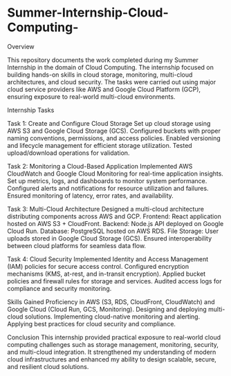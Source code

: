 # Summer-Internship-Cloud-Computing-
Overview


This repository documents the work completed during my Summer Internship in the domain of Cloud Computing. The internship focused on building hands-on skills in cloud storage, monitoring, multi-cloud architectures, and cloud security.
The tasks were carried out using major cloud service providers like AWS and Google Cloud Platform (GCP), ensuring exposure to real-world multi-cloud environments.

Internship Tasks

Task 1: Create and Configure Cloud Storage
Set up cloud storage using AWS S3 and Google Cloud Storage (GCS).
Configured buckets with proper naming conventions, permissions, and access policies.
Enabled versioning and lifecycle management for efficient storage utilization.
Tested upload/download operations for validation.

Task 2: Monitoring a Cloud-Based Application
Implemented AWS CloudWatch and Google Cloud Monitoring for real-time application insights.
Set up metrics, logs, and dashboards to monitor system performance.
Configured alerts and notifications for resource utilization and failures.
Ensured monitoring of latency, error rates, and availability.

Task 3: Multi-Cloud Architecture
Designed a multi-cloud architecture distributing components across AWS and GCP.
Frontend: React application hosted on AWS S3 + CloudFront.
Backend: Node.js API deployed on Google Cloud Run.
Database: PostgreSQL hosted on AWS RDS.
File Storage: User uploads stored in Google Cloud Storage (GCS).
Ensured interoperability between cloud platforms for seamless data flow.

Task 4: Cloud Security
Implemented Identity and Access Management (IAM) policies for secure access control.
Configured encryption mechanisms (KMS, at-rest, and in-transit encryption).
Applied bucket policies and firewall rules for storage and services.
Audited access logs for compliance and security monitoring.


Skills Gained
Proficiency in AWS (S3, RDS, CloudFront, CloudWatch) and Google Cloud (Cloud Run, GCS, Monitoring).
Designing and deploying multi-cloud solutions.
Implementing cloud-native monitoring and alerting.
Applying best practices for cloud security and compliance.


Conclusion
This internship provided practical exposure to real-world cloud computing challenges such as storage management, monitoring, security, and multi-cloud integration. It strengthened my understanding of modern cloud infrastructures and enhanced my ability to design scalable, secure, and resilient cloud solutions.
